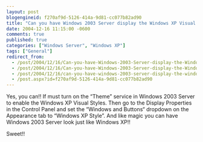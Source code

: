 ```yaml
---
layout: post
blogengineid: f270af9d-5126-414a-9d81-cc077b82ad90
title: "Can you have Windows 2003 Server display the Windows XP Visual Styles?"
date: 2004-12-16 11:15:00 -0600
comments: true
published: true
categories: ["Windows Server", "Windows XP"]
tags: ["General"]
redirect_from: 
  - /post/2004/12/16/Can-you-have-Windows-2003-Server-display-the-Windows-XP-Visual-Styles.aspx
  - /post/2004/12/16/Can-you-have-Windows-2003-Server-display-the-Windows-XP-Visual-Styles
  - /post/2004/12/16/can-you-have-windows-2003-server-display-the-windows-xp-visual-styles
  - /post.aspx?id=f270af9d-5126-414a-9d81-cc077b82ad90
---
```


Yes, you can!! If must turn on the &#8220;Theme&#8221; service in Windows 2003 Server to enable the Windows XP Visual Styles. Then go to the Display Properties in the Control Panel and set the &#8220;Windows and Buttons&#8220; dropdown on the Appearance tab to &#8220;Windows XP Style&#8221;. And like magic you can have Windows 2003 Server look just like Windows XP!!

Sweet!!
